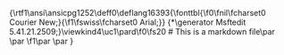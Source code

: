 {\rtf1\ansi\ansicpg1252\deff0\deflang16393{\fonttbl{\f0\fnil\fcharset0 Courier New;}{\f1\fswiss\fcharset0 Arial;}}
{\*\generator Msftedit 5.41.21.2509;}\viewkind4\uc1\pard\f0\fs20 # This is a markdown file\par
\par
\f1\par
\par
}
 